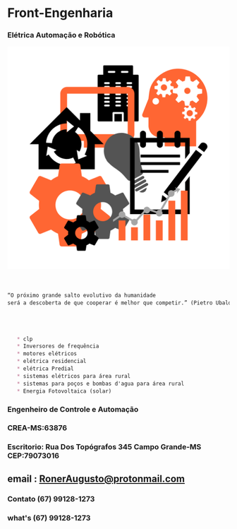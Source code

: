 # Front-Engenharia
### Elétrica Automação e Robótica

<img src="imagen/eng.png" width="550" hegth="100">


```markdown


“O próximo grande salto evolutivo da humanidade 
será a descoberta de que cooperar é melhor que competir.” (Pietro Ubaldi)




```
   

```markdown
    
   * clp                         
   * Inversores de frequência     
   * motores elétricos            
   * elétrica residencial
   * elétrica Predial
   * sistemas elétricos para área rural 
   * sistemas para poços e bombas d'agua para área rural
   * Energia Fotovoltaica (solar)

```
### Engenheiro de Controle e Automação
### CREA-MS:63876
### Escritorio: Rua Dos Topógrafos 345 Campo Grande-MS CEP:79073016
## email : RonerAugusto@protonmail.com
### Contato (67) 99128-1273
### what's (67) 99128-1273

